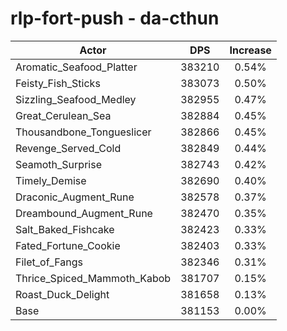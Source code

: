 # rlp-fort-push - da-cthun
| Actor | DPS | Increase |
|---|:---:|:---:|
|Aromatic_Seafood_Platter|383210|0.54%|
|Feisty_Fish_Sticks|383073|0.50%|
|Sizzling_Seafood_Medley|382955|0.47%|
|Great_Cerulean_Sea|382884|0.45%|
|Thousandbone_Tongueslicer|382866|0.45%|
|Revenge_Served_Cold|382849|0.44%|
|Seamoth_Surprise|382743|0.42%|
|Timely_Demise|382690|0.40%|
|Draconic_Augment_Rune|382578|0.37%|
|Dreambound_Augment_Rune|382470|0.35%|
|Salt_Baked_Fishcake|382423|0.33%|
|Fated_Fortune_Cookie|382403|0.33%|
|Filet_of_Fangs|382346|0.31%|
|Thrice_Spiced_Mammoth_Kabob|381707|0.15%|
|Roast_Duck_Delight|381658|0.13%|
|Base|381153|0.00%|
